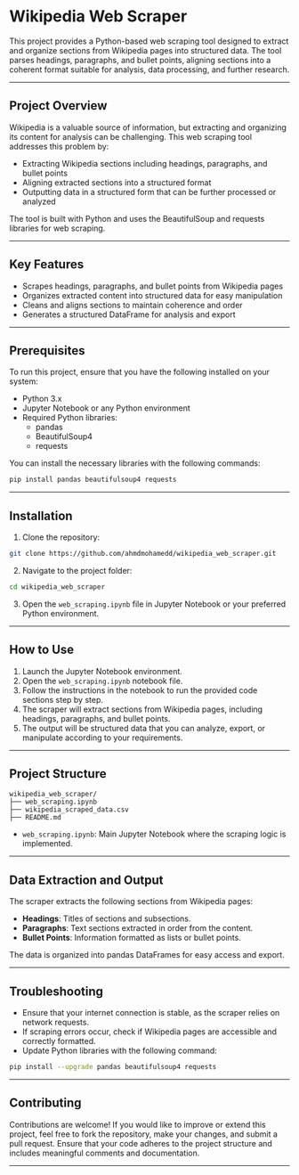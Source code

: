 # Wikipedia Web Scraper

This project provides a Python-based web scraping tool designed to extract and organize sections from Wikipedia pages into structured data. The tool parses headings, paragraphs, and bullet points, aligning sections into a coherent format suitable for analysis, data processing, and further research.

---

## Project Overview

Wikipedia is a valuable source of information, but extracting and organizing its content for analysis can be challenging. This web scraping tool addresses this problem by:

- Extracting Wikipedia sections including headings, paragraphs, and bullet points
- Aligning extracted sections into a structured format
- Outputting data in a structured form that can be further processed or analyzed

The tool is built with Python and uses the BeautifulSoup and requests libraries for web scraping.

---

## Key Features

- Scrapes headings, paragraphs, and bullet points from Wikipedia pages
- Organizes extracted content into structured data for easy manipulation
- Cleans and aligns sections to maintain coherence and order
- Generates a structured DataFrame for analysis and export

---

## Prerequisites

To run this project, ensure that you have the following installed on your system:

- Python 3.x
- Jupyter Notebook or any Python environment
- Required Python libraries:
  - pandas
  - BeautifulSoup4
  - requests

You can install the necessary libraries with the following commands:

```bash
pip install pandas beautifulsoup4 requests
```

---

## Installation

1. Clone the repository:

```bash
git clone https://github.com/ahmdmohamedd/wikipedia_web_scraper.git
```

2. Navigate to the project folder:

```bash
cd wikipedia_web_scraper
```

3. Open the `web_scraping.ipynb` file in Jupyter Notebook or your preferred Python environment.

---

## How to Use

1. Launch the Jupyter Notebook environment.
2. Open the `web_scraping.ipynb` notebook file.
3. Follow the instructions in the notebook to run the provided code sections step by step.
4. The scraper will extract sections from Wikipedia pages, including headings, paragraphs, and bullet points.
5. The output will be structured data that you can analyze, export, or manipulate according to your requirements.

---

## Project Structure

```
wikipedia_web_scraper/
├── web_scraping.ipynb
├── wikipedia_scraped_data.csv
├── README.md
```

- `web_scraping.ipynb`: Main Jupyter Notebook where the scraping logic is implemented.

---

## Data Extraction and Output

The scraper extracts the following sections from Wikipedia pages:

- **Headings**: Titles of sections and subsections.
- **Paragraphs**: Text sections extracted in order from the content.
- **Bullet Points**: Information formatted as lists or bullet points.

The data is organized into pandas DataFrames for easy access and export.

---

## Troubleshooting

- Ensure that your internet connection is stable, as the scraper relies on network requests.
- If scraping errors occur, check if Wikipedia pages are accessible and correctly formatted.
- Update Python libraries with the following command:

```bash
pip install --upgrade pandas beautifulsoup4 requests
```

---

## Contributing

Contributions are welcome! If you would like to improve or extend this project, feel free to fork the repository, make your changes, and submit a pull request. Ensure that your code adheres to the project structure and includes meaningful comments and documentation.

---
